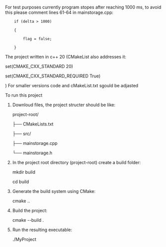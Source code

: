 For test purposes currently program stopes after reaching 1000 ms, to avoid this please comment lines 61-64 in mainstorage.cpp:

        if (delta > 1000)
        
        {
        
            flag = false;
            
        }

The project written in c++ 20 (CMakeList also addresses it: 


set(CMAKE_CXX_STANDARD 20)

set(CMAKE_CXX_STANDARD_REQUIRED True)

)
For smaller versions code and cMakeList.txt sgould be adjasted


To run this project
1. Downloud files, the project structer should be like:
   
    project-root/
   
    ├── CMakeLists.txt
   
    ├── src/
   
    ├── mainstorage.cpp
   
    └── mainstorage.h

3. In the project root directory (project-root)
   create a build folder:
   
     mkdir build
   
     cd build
   
4. Generate the build system using CMake:
   
     cmake ..
  
5. Build the project:
   
     cmake --build .
  
6. Run the resulting executable:
 
    ./MyProject
